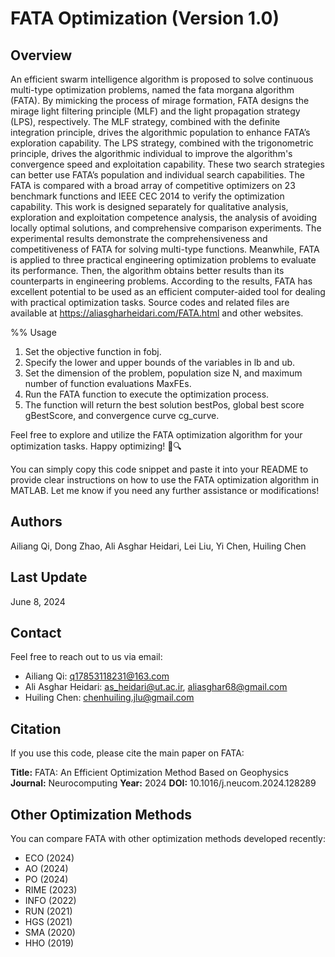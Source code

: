 # FATA Optimization (Version 1.0)

## Overview
An efficient swarm intelligence algorithm is proposed to solve continuous multi-type optimization problems, named the fata morgana algorithm (FATA). By mimicking the process of mirage formation, FATA designs the mirage light filtering principle (MLF) and the light propagation strategy (LPS), respectively. The MLF strategy, combined with the definite integration principle, drives the algorithmic population to enhance FATA’s exploration capability. The LPS strategy, combined with the trigonometric principle, drives the algorithmic individual to improve the algorithm's convergence speed and exploitation capability. These two search strategies can better use FATA’s population and individual search capabilities. The FATA is compared with a broad array of competitive optimizers on 23 benchmark functions and IEEE CEC 2014 to verify the optimization capability. This work is designed separately for qualitative analysis, exploration and exploitation competence analysis, the analysis of avoiding locally optimal solutions, and comprehensive comparison experiments. The experimental results demonstrate the comprehensiveness and competitiveness of FATA for solving multi-type functions. Meanwhile, FATA is applied to three practical engineering optimization problems to evaluate its performance. Then, the algorithm obtains better results than its counterparts in engineering problems. According to the results, FATA has excellent potential to be used as an efficient computer-aided tool for dealing with practical optimization tasks. Source codes and related files are available at https://aliasgharheidari.com/FATA.html and other websites.

%% Usage
1. Set the objective function in fobj. 
2. Specify the lower and upper bounds of the variables in lb and ub.
3. Set the dimension of the problem, population size N, and maximum number of function evaluations MaxFEs.
4. Run the FATA function to execute the optimization process.
5. The function will return the best solution bestPos, global best score gBestScore, and convergence curve cg_curve.

Feel free to explore and utilize the FATA optimization algorithm for your optimization tasks. Happy optimizing! 🚀🔍


You can simply copy this code snippet and paste it into your README to provide clear instructions on how to use the FATA optimization algorithm in MATLAB. Let me know if you need any further assistance or modifications!


## Authors
Ailiang Qi, Dong Zhao, Ali Asghar Heidari, Lei Liu, Yi Chen, Huiling Chen

## Last Update
June 8, 2024

## Contact
Feel free to reach out to us via email:
- Ailiang Qi: q17853118231@163.com
- Ali Asghar Heidari: as_heidari@ut.ac.ir, aliasghar68@gmail.com
- Huiling Chen: chenhuiling.jlu@gmail.com

## Citation
If you use this code, please cite the main paper on FATA:

**Title:** FATA: An Efficient Optimization Method Based on Geophysics
**Journal:** Neurocomputing
**Year:** 2024
**DOI:** 10.1016/j.neucom.2024.128289

## Other Optimization Methods
You can compare FATA with other optimization methods developed recently:

- ECO (2024)
- AO (2024)
- PO (2024)
- RIME (2023)
- INFO (2022)
- RUN (2021)
- HGS (2021)
- SMA (2020)
- HHO (2019)
